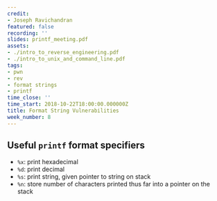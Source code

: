 ```yaml
---
credit:
- Joseph Ravichandran
featured: false
recording: ''
slides: printf_meeting.pdf
assets:
- ./intro_to_reverse_engineering.pdf
- ./intro_to_unix_and_command_line.pdf
tags:
- pwn
- rev
- format strings
- printf
time_close: ''
time_start: 2018-10-22T18:00:00.000000Z
title: Format String Vulnerabilities
week_number: 8
---
```

## Useful `printf` format specifiers
- `%x`: print hexadecimal
- `%d`: print decimal
- `%s`: print string, given pointer to string on stack
- `%n`: store number of characters printed thus far into a pointer on the stack